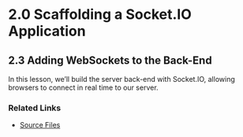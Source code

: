 # 2.0 Scaffolding a Socket.IO Application

## 2.3 Adding WebSockets to the Back-End

In this lesson, we’ll build the server back-end with Socket.IO, allowing browsers to connect in real time to our server.

### Related Links

- [Source Files](https://github.com/tutsplus/connect-the-web-with-websockets/tree/socket-server-done)
